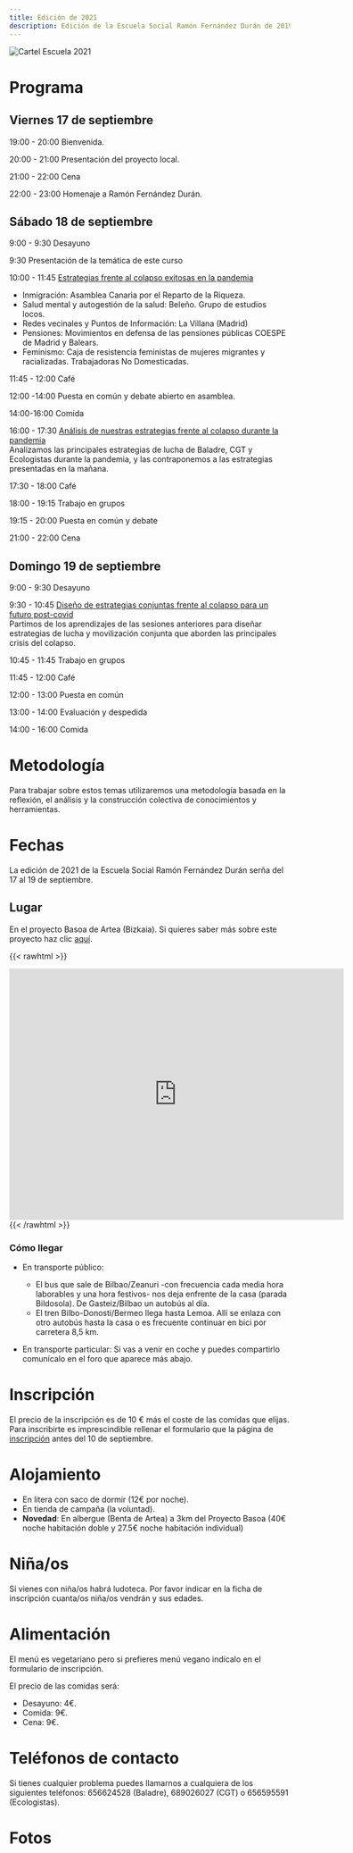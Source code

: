 ```yaml
---
title: Edición de 2021
description: Edición de la Escuela Social Ramón Fernández Durán de 2019
---
```


![Cartel Escuela 2021](./cartel-escuela-2021.jpg#center)

# Programa

## Viernes 17 de septiembre

19:00 - 20:00 Bienvenida.

20:00 - 21:00 Presentación del proyecto local.

21:00 - 22:00 Cena

22:00 - 23:00 Homenaje a Ramón Fernández Durán.

## Sábado 18 de septiembre

9:00 - 9:30 Desayuno

9:30 Presentación de la temática de este curso

10:00 - 11:45 [Estrategias frente al colapso exitosas en la pandemia](#taller1)

- Inmigración: Asamblea Canaria por el Reparto de la Riqueza.
- Salud mental y autogestión de la salud: Beleño. Grupo de estudios locos.
- Redes vecinales y Puntos de Información: La Villana (Madrid)
- Pensiones: Movimientos en defensa de las pensiones públicas COESPE de Madrid y Balears.
- Feminismo: Caja de resistencia feministas de mujeres migrantes y racializadas. Trabajadoras No Domesticadas.

11:45 - 12:00 Café

12:00 -14:00 Puesta en común y debate abierto en asamblea.

14:00-16:00 Comida

16:00 - 17:30 [Análisis de nuestras estrategias frente al colapso durante la pandemia](#taller2)  
Analizamos las principales estrategias de lucha de Baladre, CGT y Ecologistas durante la pandemia, y las contraponemos a las estrategias presentadas en la mañana.

17:30 - 18:00 Café

18:00 - 19:15 Trabajo en grupos

19:15 - 20:00 Puesta en común y debate

21:00 - 22:00 Cena

## Domingo 19 de septiembre

9:00 - 9:30 Desayuno

9:30 - 10:45 [Diseño de estrategias conjuntas frente al colapso para un futuro post-covid](#taller3)  
Partimos de los aprendizajes de las sesiones anteriores para diseñar estrategias de lucha y movilización conjunta que aborden las principales crisis del colapso.

10:45 - 11:45 Trabajo en grupos

11:45 - 12:00 Café

12:00 - 13:00 Puesta en común

13:00 - 14:00 Evaluación y despedida

14:00 - 16:00 Comida

# Metodología

Para trabajar sobre estos temas utilizaremos una metodología basada en la reflexión, el análisis y la construcción colectiva de conocimientos y herramientas.

# Fechas

La edición de 2021 de la Escuela Social Ramón Fernández Durán serña del 17 al 19 de septiembre.

## Lugar

En el proyecto Basoa de Artea (Bizkaia). Si quieres saber más sobre este proyecto haz clic [aquí](/docs/proyecto-basoa.pdf).

{{< rawhtml >}}
<iframe src="https://www.google.com/maps/embed?pb=!1m18!1m12!1m3!1d23288.218574180326!2d-2.7963808525149694!3d43.14595555777637!2m3!1f0!2f0!3f0!3m2!1i1024!2i768!4f13.1!3m3!1m2!1s0xd4e4aad953a7835%3A0x4ef6706c20a0d20!2sLugar%20Barrio%20Bildosola%2C%203%2C%2048142%20Bildosola%2C%20Vizcaya!5e0!3m2!1ses!2ses!4v1624378542219!5m2!1ses!2ses" width="600" height="450" style="border:0;" allowfullscreen="" loading="lazy"></iframe>
{{< /rawhtml >}}

### Cómo llegar

- En transporte público:
  - El bus que sale de Bilbao/Zeanuri -con frecuencia cada media hora laborables y una hora festivos- nos deja enfrente de la casa (parada Bildosola). De Gasteiz/Bilbao un autobús al día.
  - El tren Bilbo-Donosti/Bermeo llega hasta Lemoa. Allí se enlaza con otro autobús hasta la casa o es frecuente continuar en bici por carretera 8,5 km.

- En transporte particular: Si vas a venir en coche y puedes compartirlo comunícalo en el foro que aparece más abajo.

# Inscripción

El precio de la inscripción es de 10 € más el coste de las comidas que elijas. Para inscribirte es imprescindible rellenar el formulario que la página de [inscripción](../inscripcion) antes del 10 de septiembre.

# Alojamiento

- En litera con saco de dormir (12€ por noche).
- En tienda de campaña (la voluntad).
- **Novedad**: En albergue (Benta de Artea) a 3km del Proyecto Basoa (40€ noche habitación doble y 27.5€ noche habitación individual)

# Niña/os

Si vienes con niña/os habrá ludoteca. Por favor indicar en la ficha de inscripción cuanta/os niña/os vendrán y sus edades.

# Alimentación

El menú es vegetariano pero si prefieres menú vegano indícalo en el formulario de inscripción.

El precio de las comidas será:

- Desayuno: 4€.
- Comida: 9€.
- Cena: 9€.

# Teléfonos de contacto

Si tienes cualquier problema puedes llamarnos a cualquiera de los siguientes teléfonos: 656624528 (Baladre), 689026027 (CGT) o 656595591 (Ecologistas).

# Fotos